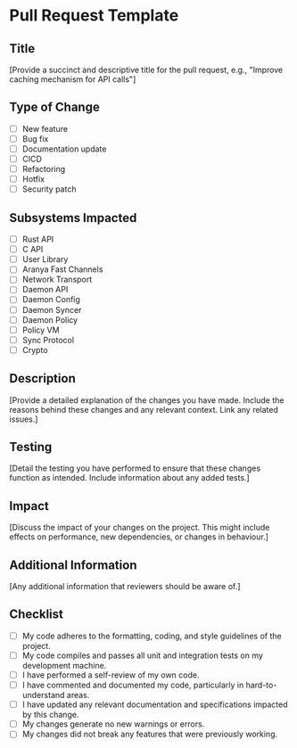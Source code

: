# Pull Request Template

## Title
[Provide a succinct and descriptive title for the pull request, e.g., "Improve caching mechanism for API calls"]

## Type of Change
- [ ] New feature
- [ ] Bug fix
- [ ] Documentation update
- [ ] CICD
- [ ] Refactoring
- [ ] Hotfix
- [ ] Security patch

## Subsystems Impacted
- [ ] Rust API
- [ ] C API
- [ ] User Library
- [ ] Aranya Fast Channels
- [ ] Network Transport
- [ ] Daemon API
- [ ] Daemon Config
- [ ] Daemon Syncer
- [ ] Daemon Policy
- [ ] Policy VM
- [ ] Sync Protocol
- [ ] Crypto

## Description
[Provide a detailed explanation of the changes you have made. Include the reasons behind these changes and any relevant context. Link any related issues.]

## Testing
[Detail the testing you have performed to ensure that these changes function as intended. Include information about any added tests.]

## Impact
[Discuss the impact of your changes on the project. This might include effects on performance, new dependencies, or changes in behaviour.]

## Additional Information
[Any additional information that reviewers should be aware of.]

## Checklist
- [ ] My code adheres to the formatting, coding, and style guidelines of the project.
- [ ] My code compiles and passes all unit and integration tests on my development machine.
- [ ] I have performed a self-review of my own code.
- [ ] I have commented and documented my code, particularly in hard-to-understand areas.
- [ ] I have updated any relevant documentation and specifications impacted by this change.
- [ ] My changes generate no new warnings or errors.
- [ ] My changes did not break any features that were previously working.
